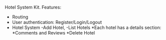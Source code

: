 Hotel System Kit. Features:
- Routing
- User authentication: Register/Login/Logout
- Hotel System
-Add Hotel,
-List Hotels
  *Each hotel has a details section:
   *Comments and Reviews
  *Delete Hotel
